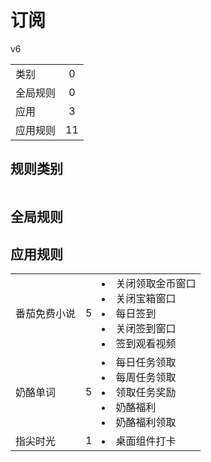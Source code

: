# 订阅

v6

|||
| - |:-:|
|类别|0|
|全局规则|0|
|应用|3|
|应用规则|11|

## 规则类别

|||
| - |:-:|


## 全局规则



## 应用规则

||||
| - |:-:|-|
|番茄免费小说|5|<li>关闭领取金币窗口<li>关闭宝箱窗口<li>每日签到<li>关闭签到窗口<li>签到观看视频|
|奶酪单词|5|<li>每日任务领取<li>每周任务领取<li>领取任务奖励<li>奶酪福利<li>奶酪福利领取|
|指尖时光|1|<li>桌面组件打卡|
